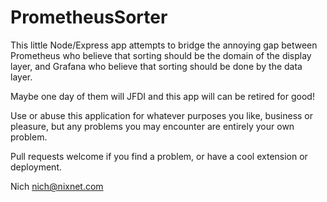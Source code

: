 # PrometheusSorter

This little Node/Express app attempts to bridge the annoying gap
between Prometheus who believe that sorting should be the domain
of the display layer, and Grafana who believe that sorting should
be done by the data layer.

Maybe one day of them will JFDI and this app will can be retired for good!

Use or abuse this application for whatever purposes you like, business or
pleasure, but any problems you may encounter are entirely your own problem.

Pull requests welcome if you find a problem, or have a cool extension or deployment.

Nich
nich@nixnet.com
